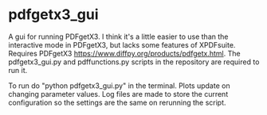 # pdfgetx3_gui
A gui for running PDFgetX3. I think it's a little easier to use than the interactive mode in PDFgetX3, but lacks some features of XPDFsuite. Requires PDFgetX3 https://www.diffpy.org/products/pdfgetx.html. The pdfgetx3_gui.py and pdffunctions.py scripts in the repository are required to run it.

To run do "python pdfgetx3_gui.py" in the terminal. Plots update on changing parameter values. Log files are made to store the current configuration so the settings are the same on rerunning the script.

